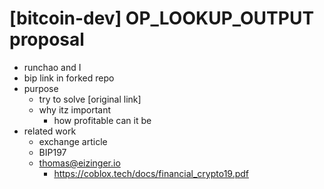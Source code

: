 # [bitcoin-dev] OP_LOOKUP_OUTPUT proposal

+ runchao and I
+ bip link in forked repo
+ purpose
    * try to solve [original link]
    * why itz important
        - how profitable can it be
+ related work
    * exchange article
    * BIP197
    * thomas@eizinger.io
        - https://coblox.tech/docs/financial_crypto19.pdf